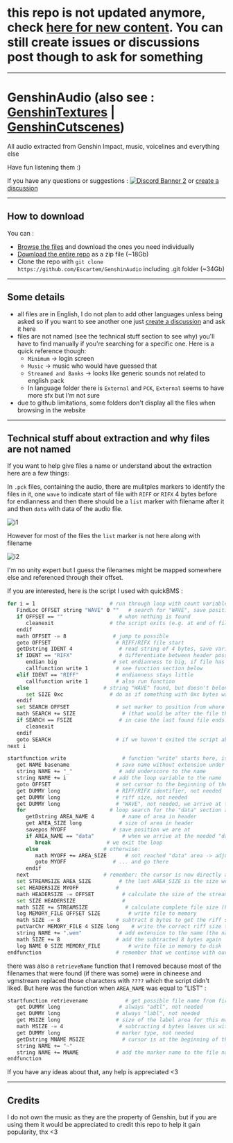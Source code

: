 # this repo is not updated anymore, check [here for new content](https://github.com/umaichanuwu/GenshinLinks). You can still create issues or discussions post though to ask for something
---
# GenshinAudio (also see : [GenshinTextures](https://github.com/Escartem/GenshinTextures) | [GenshinCutscenes](https://github.com/Escartem/GenshinCutscenes))
All audio extracted from Genshin Impact, music, voicelines and everything else

Have fun listening them :)

If you have any questions or suggestions :
[![Discord Banner 2](https://discordapp.com/api/guilds/503554429648371712/widget.png?style=shield)](https://discord.gg/fzRdtVh) or [create a discussion](https://github.com/Escartem/GenshinAudio/discussions/new)

---
## How to download
You can :
* [Browse the files](https://github.com/Escartem/GenshinAudio/tree/master/GeneratedSoundBanks) and download the ones you need individually
* [Download the entire repo](https://github.com/Escartem/GenshinAudio/archive/refs/heads/master.zip) as a zip file (~18Gb)
* Clone the repo with `git clone https://github.com/Escartem/GenshinAudio` including .git folder (~34Gb)

---
## Some details

* all files are in English, I do not plan to add other languages unless being asked so if you want to see another one just [create a discussion](https://github.com/Escartem/GenshinAudio/discussions/new) and ask it here
* files are not named (see the technical stuff section to see why) you'll have to find manually if you're searching for a specific one. Here is a quick reference though:
  * `Minimum` -> login screen
  * `Music` -> music who would have guessed that
  * `Streamed and Banks` -> looks like generic sounds not related to english pack
  * In language folder there is `External` and `PCK`, `External` seems to have more sfx but I'm not sure
* due to github limitations, some folders don't display all the files when browsing in the website

---
## Technical stuff about extraction and why files are not named

If you want to help give files a name or understand about the extraction here are a few things:

In `.pck` files, containing the audio, there are mulitples markers to identify the files in it, one `wave` to indicate start of file with `RIFF` or `RIFX` 4 bytes before for endianness and then there should be a `list` marker with filename after it and then `data` with data of the audio file.

![i1](https://user-images.githubusercontent.com/43405304/201537848-ef9bc20d-1cec-4b44-a9c2-a0c645f6bb06.png)

However for most of the files the `list` marker is not here along with filename

![i2](https://user-images.githubusercontent.com/43405304/201538207-9bb88974-cf08-47e1-9a8c-8a6d0a7b314b.png)

I'm no unity expert but I guess the filenames might be mapped somewhere else and referenced through their offset.

If you are interested, here is the script I used with quickBMS :

```bash
for i = 1                        # run through loop with count variable i
   FindLoc OFFSET string "WAVE" 0 ""   # search for "WAVE", save position as variable OFFSET
   if OFFSET == ""                  # when nothing is found
      cleanexit                  # the script exits (e.g. at end of file)
   endif
   math OFFSET -= 8               # jump to possible
   goto OFFSET                     # RIFF/RIFX file start
   getDstring IDENT 4               # read string of 4 bytes, save variable as IDENT
   if IDENT == "RIFX"               # differentiate between header possibilities
      endian big                  # set endianness to big, if file has RIFX identifier
      callfunction write 1         # see function section below
   elif IDENT == "RIFF"            # endianness stays little
      callfunction write 1         # also run function
   else                        # string "WAVE" found, but doesn't belong to wave file
      set SIZE 0xc               # do as if something with 0xc bytes was found to continue search from the right position
   endif
   set SEARCH OFFSET               # set marker to position from where to search next
   math SEARCH += SIZE               # (that would be after the file that was found)
   if SEARCH == FSIZE               # in case the last found file ends with the main file, we exit
      cleanexit
   endif
   goto SEARCH                     # if we haven't exited the script above, we set out cursor to after the last found file
next i

startfunction write                  # function "write" starts here, is called when a wave file is found above
   get NAME basename               # save name without extension under variable NAME
   string NAME += "_"               # add underscore to the name
   string NAME += i               # add the loop variable to the name
   goto OFFSET                     # set cursor to the beginning of the found file
   get DUMMY long                  # RIFF/RIFX identifier, not needed
   get DUMMY long                  # riff size, not needed
   get DUMMY long                  # "WAVE", not needed, we arrive at the "fmt " section
   for                           # loop search for the "data" section at the start of the stream (get the stream size from there)
      getDstring AREA_NAME 4         # name of area in header
      get AREA_SIZE long            # size of area in header
      savepos MYOFF               # save position we are at
      if AREA_NAME == "data"         # when we arrive at the needed "data" area:
         break                  # we exit the loop
      else                     # otherwise:
         math MYOFF += AREA_SIZE      # not reached "data" area -> adjust cursor position...
         goto MYOFF               # ... and go there
      endif
   next                        # remember: the cursor is now directly at the stream start
   set STREAMSIZE AREA_SIZE         # the last AREA_SIZE is the size we need (size of the audio stream)
   set HEADERSIZE MYOFF            # 
   math HEADERSIZE -= OFFSET         # calculate the size of the stream header (offset - offset = size)
   set SIZE HEADERSIZE               # 
   math SIZE += STREAMSIZE            # calculate complete file size (header + stream = file)
   log MEMORY_FILE OFFSET SIZE         # write file to memory
   math SIZE -= 8                  # subtract 8 bytes to get the riff size
   putVarChr MEMORY_FILE 4 SIZE long    # write the correct riff size to the header inside the memory
   string NAME += ".wem"            # add extension to the name (the name could contain the name of the first marker if the file has markers)
   math SIZE += 8                  # add the subtracted 8 bytes again
   log NAME 0 SIZE MEMORY_FILE         # write file in memory to disk
endfunction                        # remember that we continue with our next i now!
```

there was also a `retrieveName` function that I removed because most of the filenames that were found (if there was some) were in chineese and vgmstream replaced those characters with `????` which the script didn't liked. But here was the function when `AREA_NAME` was equal to "LIST" :

```bash
startfunction retrievename            # get possible file name from first marker name, rmember: our cursor is after the size of the LIST area
   get DUMMY long                   # always "adtl", not needed
   get DUMMY long                  # always "labl", not needed
   get MSIZE long                  # size of the label area for this marker
   math MSIZE -= 4                  # subtracting 4 bytes leaves us with the length of the marker label
   get DUMMY long                  # marker type, not needed
   getDstring MNAME MSIZE            # cursor is at the beginning of the label name, now get the marker name with the desired length MSIZE
   string NAME += "~"
   string NAME += MNAME            # add the marker name to the file name
endfunction
```

If you have any ideas about that, any help is appreciated <3

---
## Credits

I do not own the music as they are the property of Genshin, but if you are using them it would be appreciated to credit this repo to help it gain popularity, thx <3
